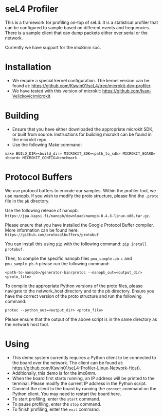 # seL4 Profiler
This is a framework for profiling on-top of seL4. It is a statistical profiler that can be configured to 
sample based on different events and frequencies. There is a sample client that can dump packets either 
over serial or the network. 

Currently we have support for the imx8mm soc.

# Installation

- We require a special kernel configuration. The kernel version can be found at: https://github.com/Kswin01/seL4/tree/microkit-dev-profiler.
- We have tested with this version of microkit: https://github.com/Ivan-Velickovic/microkit.

# Building
- Ensure that you have either downloaded the appropriate microkit SDK, or built from source. Instructions for building microkit can be found in the microkit repo.
- Use the following Make command:
```
make BUILD_DIR=<build_dir> MICROKIT_SDK=<path_to_sdk> MICROKIT_BOARD=<board> MICROKIT_CONFIG=benchmark
```
# Protocol Buffers
We use protocol buffers to encode our samples. Within the profiler tool, we use nanopb. If you wish to modify the proto structure, please find the `.proto` file in the `pb` directory.

Use the following release of nanopb: `https://jpa.kapsi.fi/nanopb/download/nanopb-0.4.8-linux-x86.tar.gz`.

Please ensure that you have installed the Google Protocol Buffer compiler. More information can be found here: `https://github.com/protocolbuffers/protobuf`

You can install this using `pip` with the following command: `pip install protobuf`.

Then, to compile the specific nanopb files `pmu_sample.pb.c` and `pmu_sample.pb.h` please run the following command:
```
<path-to-nanopb>/generator-bin/protoc --nanopb_out=<output_dir> <proto_file>
```

To compile the appropriate Python versions of the proto files, please navigate to the network_host directory and to the pb directory. Ensure you have the correct version of the proto structure 
and run the following command:
```
protoc --python_out=<output_dir> <proto_file>
```

Please ensure that the output of the above script is in the same directory as the network host tool.

# Using

- This demo system currently requires a Python client to be connected to the board over the network. The client can be found at: https://github.com/Kswin01/seL4-Profiler-Linux-Network-Host}.
- Additionally, this demo is for the imx8mm.
- When the board first starts running, an IP address will be printed to the terminal. Please modify the current IP address in the Python script.
- Connect the client to the board by running the `connect` command on the Python client. You may need to restart the board here.
- To start profiling, enter the `start` command.
- To pause profiling, enter the `stop` command.
- To finish profiling, enter the `exit` command. 
